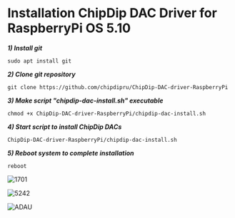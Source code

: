 # Installation ChipDip DAC Driver for RaspberryPi OS 5.10

<em><strong>1) Install git</em></strong>

<pre><code>sudo apt install git</code></pre>

<em><strong>2) Clone git repository</em></strong>

<pre><code>git clone https://github.com/chipdipru/ChipDip-DAC-driver-RaspberryPi</code></pre>

<em><strong>3) Make script "chipdip-dac-install.sh" executable</em></strong>

<pre><code>chmod +x ChipDip-DAC-driver-RaspberryPi/chipdip-dac-install.sh</code></pre>

<em><strong>4) Start script to install ChipDip DACs</em></strong>

<pre><code>ChipDip-DAC-driver-RaspberryPi/chipdip-dac-install.sh</code></pre>

<em><strong>5) Reboot system to complete installation</em></strong>

<pre><code>reboot</code></pre>



![1701](https://user-images.githubusercontent.com/43340836/127169912-bf8f350f-007b-4d33-81f9-bb84d7495e81.jpg)

![5242](https://user-images.githubusercontent.com/43340836/127169976-00775eb4-d53f-477b-a28a-8270522b4a66.jpg)

![ADAU](https://user-images.githubusercontent.com/43340836/127170196-f0c22f81-57b9-458e-af7d-e01bbc6adfbd.jpg)
